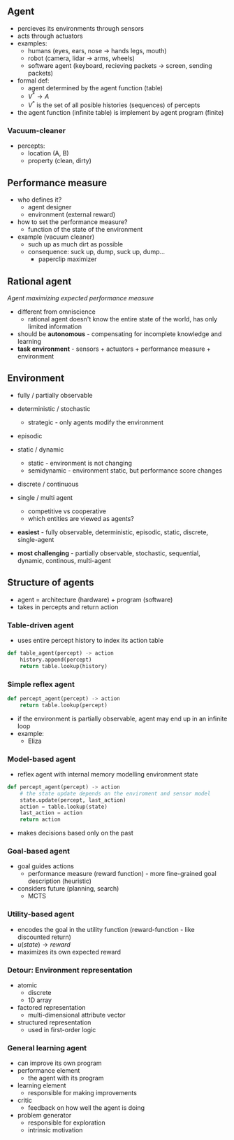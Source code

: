## Agent
- percieves its environments through sensors
- acts through actuators
- examples:
    - humans (eyes, ears, nose -> hands legs, mouth)
    - robot (camera, lidar -> arms, wheels)
    - software agent (keyboard, recieving packets -> screen, sending packets)
- formal def:
    - agent determined by the agent function (table)
    - $V^* \rightarrow A$
    - $V^*$ is the set of all posible histories (sequences) of percepts
- the agent function (infinite table) is implement by agent program (finite)

### Vacuum-cleaner
- percepts:
    - location (A, B)
    - property (clean, dirty)

## Performance measure
- who defines it?
    - agent designer
    - environment (external reward)
- how to set the performance measure?
    - function of the state of the environment
- example (vacuum cleaner)
    - such up as much dirt as possible
    - consequence: suck up, dump, suck up, dump...
        - paperclip maximizer

## Rational agent
*Agent maximizing expected performance measure*
- different from omniscience
    - rational agent doesn't know the entire state of the world, has only limited information
- should be **autonomous** - compensating for incomplete knowledge and learning
- **task environment** - sensors + actuators + performance measure + environment

## Environment
- fully / partially observable
- deterministic / stochastic
    - strategic - only agents modify the environment
- episodic
- static / dynamic
    - static - environment is not changing
    - semidynamic - environment static, but performance score changes
- discrete / continuous
- single / multi agent
    - competitive vs cooperative
    - which entities are viewed as agents?

- **easiest** - fully observable, deterministic, episodic, static, discrete, single-agent
- **most challenging** - partially observable, stochastic, sequential, dynamic, continous, multi-agent

## Structure of agents
- agent = architecture (hardware) + program (software)
- takes in percepts and return action

### Table-driven agent
- uses entire percept history to index its action table

```python
def table_agent(percept) -> action
    history.append(percept)
    return table.lookup(history)
```

### Simple reflex agent
```python
def percept_agent(percept) -> action
    return table.lookup(percept)
```
- if the environment is partially observable, agent may end up in an infinite loop
- example:
    - Eliza


### Model-based agent
- reflex agent with internal memory modelling environment state

```python
def percept_agent(percept) -> action
    # the state update depends on the enviroment and sensor model
    state.update(percept, last_action)
    action = table.lookup(state)
    last_action = action
    return action
```
- makes decisions based only on the past

### Goal-based agent
- goal guides actions
    - performance measure (reward function) - more fine-grained goal description (heuristic)
- considers future (planning, search)
    - MCTS

### Utility-based agent
- encodes the goal in the utility function (reward-function - like discounted return)
- $u(state) \rightarrow reward$
- maximizes its own expected reward


### Detour: Environment representation
- atomic
    - discrete
    - 1D array
- factored representation
    - multi-dimensional attribute vector
- structured representation
    - used in first-order logic

### General learning agent
- can improve its own program
- performance element
    - the agent with its program
- learning element
    - responsible for making improvements
- critic
    - feedback on how well the agent is doing
- problem generator
    - responsible for exploration
    - intrinsic motivation


